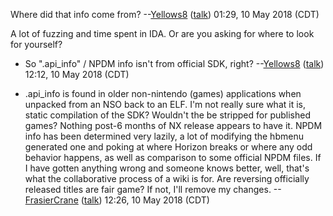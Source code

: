 Where did that info come from? --[Yellows8](User:Yellows8 "wikilink")
([talk](User%20talk:Yellows8.md "wikilink")) 01:29, 10 May 2018 (CDT)

A lot of fuzzing and time spent in IDA. Or are you asking for where to
look for yourself?

  -   
    So ".api\_info" / NPDM info isn't from official SDK, right?
    --[Yellows8](User:Yellows8 "wikilink")
    ([talk](User%20talk:Yellows8.md "wikilink")) 12:12, 10 May 2018
    (CDT)

<!-- end list -->

  -   
    .api\_info is found in older non-nintendo (games) applications when
    unpacked from an NSO back to an ELF. I'm not really sure what it is,
    static compilation of the SDK? Wouldn't the be stripped for
    published games? Nothing post-6 months of NX release appears to have
    it. NPDM info has been determined very lazily, a lot of modifying
    the hbmenu generated one and poking at where Horizon breaks or where
    any odd behavior happens, as well as comparison to some official
    NPDM files. If I have gotten anything wrong and someone knows
    better, well, that's what the collaborative process of a wiki is
    for. Are reversing officially released titles are fair game? If not,
    I'll remove my changes.
    --[FrasierCrane](User:FrasierCrane "wikilink")
    ([talk](User%20talk:FrasierCrane.md "wikilink")) 12:26, 10 May 2018
    (CDT)
